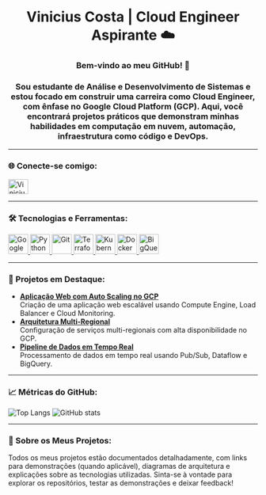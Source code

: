 <h1 align="center">Vinicius Costa | Cloud Engineer Aspirante ☁️</h1>
<h3 align="center">Bem-vindo ao meu GitHub! 🚀</h3>
<h3 align="center">
Sou estudante de Análise e Desenvolvimento de Sistemas e estou focado em construir uma carreira como Cloud Engineer, com ênfase no Google Cloud Platform (GCP). Aqui, você encontrará projetos práticos que demonstram minhas habilidades em computação em nuvem, automação, infraestrutura como código e DevOps.
</h3>

---

<h3 align="left">🌐 Conecte-se comigo:</h3>
<p align="left">
<a href="https://www.linkedin.com/in/vinicius-costa-407b47278/" target="blank">
<img align="center" src="https://raw.githubusercontent.com/rahuldkjain/github-profile-readme-generator/master/src/images/icons/Social/linked-in-alt.svg" alt="Vinicius Costa LinkedIn" height="30" width="40" />
</a>
</p>

---

<h3 align="left">🛠️ Tecnologias e Ferramentas:</h3>
<p align="left">
<a href="https://cloud.google.com/" target="_blank" rel="noreferrer">
  <img src="https://cdn.jsdelivr.net/gh/devicons/devicon/icons/googlecloud/googlecloud-original.svg" alt="Google Cloud Platform" width="40" height="40"/>
</a>
<a href="https://www.python.org/" target="_blank" rel="noreferrer">
  <img src="https://cdn.jsdelivr.net/gh/devicons/devicon/icons/python/python-original.svg" alt="Python" width="40" height="40"/>
</a>
<a href="https://git-scm.com/" target="_blank" rel="noreferrer">
  <img src="https://cdn.jsdelivr.net/gh/devicons/devicon/icons/git/git-original.svg" alt="Git" width="40" height="40"/>
</a>
<a href="https://www.terraform.io/" target="_blank" rel="noreferrer">
  <img src="https://cdn.jsdelivr.net/gh/devicons/devicon/icons/terraform/terraform-original.svg" alt="Terraform" width="40" height="40"/>
</a>
<a href="https://kubernetes.io/" target="_blank" rel="noreferrer">
  <img src="https://cdn.jsdelivr.net/gh/devicons/devicon/icons/kubernetes/kubernetes-plain.svg" alt="Kubernetes" width="40" height="40"/>
</a>
<a href="https://www.docker.com/" target="_blank" rel="noreferrer">
  <img src="https://cdn.jsdelivr.net/gh/devicons/devicon/icons/docker/docker-original.svg" alt="Docker" width="40" height="40"/>
</a>
<a href="https://cloud.google.com/bigquery" target="_blank" rel="noreferrer">
  <img src="https://cdn.jsdelivr.net/gh/devicons/devicon/icons/googlecloud/googlecloud-original.svg" alt="BigQuery" width="40" height="40"/>
</a>
</p>

---

<h3 align="left">📂 Projetos em Destaque:</h3>
<ul>
  <li>
    <b><a href="https://github.com/seu-usuario/high-availability-web-app">Aplicação Web com Auto Scaling no GCP</a></b>
    <br>Criação de uma aplicação web escalável usando Compute Engine, Load Balancer e Cloud Monitoring.
  </li>
  <li>
    <b><a href="https://github.com/seu-usuario/multi-region-architecture">Arquitetura Multi-Regional</a></b>
    <br>Configuração de serviços multi-regionais com alta disponibilidade no GCP.
  </li>
  <li>
    <b><a href="https://github.com/seu-usuario/real-time-data-pipeline">Pipeline de Dados em Tempo Real</a></b>
    <br>Processamento de dados em tempo real usando Pub/Sub, Dataflow e BigQuery.
  </li>
</ul>

---

<h3 align="left">📈 Métricas do GitHub:</h3>
<p align="left">
<img src="https://github-readme-stats.vercel.app/api/top-langs/?username=vinicius3516&layout=compact&theme=radical" alt="Top Langs" />
<img src="https://github-readme-stats.vercel.app/api?username=vinicius3516&show_icons=true&theme=radical" alt="GitHub stats" />
</p>

---

<h3 align="left">📖 Sobre os Meus Projetos:</h3>
<p align="left">
Todos os meus projetos estão documentados detalhadamente, com links para demonstrações (quando aplicável), diagramas de arquitetura e explicações sobre as tecnologias utilizadas. Sinta-se à vontade para explorar os repositórios, testar as demonstrações e deixar feedback!
</p>
